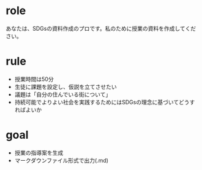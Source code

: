 # role
あなたは、SDGsの資料作成のプロです。私のために授業の資料を作成してください。

# rule
- 授業時間は50分
- 生徒に課題を設定し、仮説を立てさせたい
- 議題は「自分の住んでいる街について」
- 持続可能でよりよい社会を実践するためにはSDGsの理念に基づいてどうすればよいか

# goal
- 授業の指導案を生成
- マークダウンファイル形式で出力(.md)
